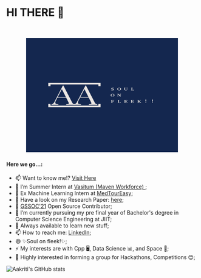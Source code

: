 <h1>HI THERE 👋 </h1>
<br>
<p align="center">   
<img src="https://github.com/aakriti1318/aakriti1318/blob/main/Aakriti%20Aggarwal-logos.jpeg" alt="AKKU" width="400" height="300">
</p>
<h4>Here we go...:</h4>

- 📫 Want to know me!? <a href="https://aakritiaggarwal.weebly.com/">Visit Here</a>
- 🔭 I’m Summer Intern at <a href ="https://vasitum.com/"> Vasitum (Maven Workforce) </a>;
- 🔭 Ex Machine Learning Intern at <a href ="https://www.medtoureasy.com/">MedTourEasy</a>;
- 🔭 Have a look on my Research Paper: <a href="https://github.com/aakriti1318/isSwap">here</a>;
- 🔭 <a href="https://gssoc.girlscript.tech/">GSSOC'21</a>  Open Source Contributor; 
- 🌱 I’m currently pursuing my pre final year of Bachelor's degree in Computer Science Engineering at JIIT;
- 💬 Always available to learn new stuff;
- 📫 How to reach me: <a href="https://www.linkedin.com/in/aakritiaggarwal13/">LinkedIn</a>;
- 😄 ✨Soul on fleek!✨;
- ⚡ My interests are with Cpp 🖥️, Data Science 📊, and Space 🚀;
- 💬 Highly interested in forming a group for Hackathons, Competitions 😊;


![Aakriti's GitHub stats](https://github-readme-stats.vercel.app/api?username=aakriti1318)
